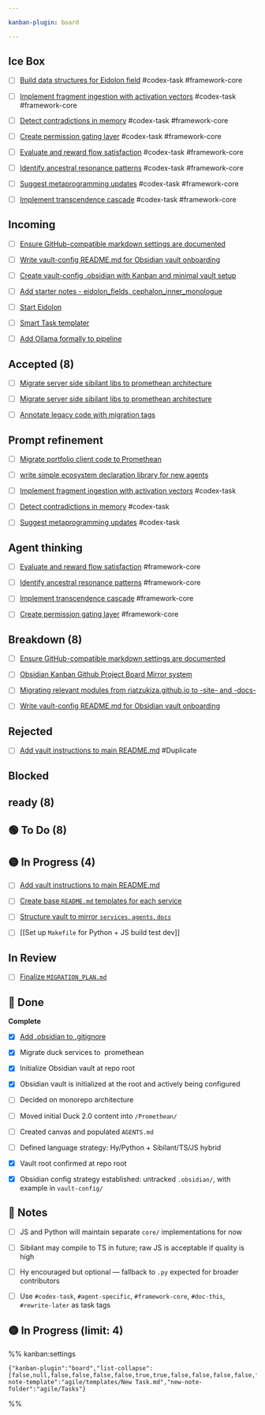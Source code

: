 ```yaml
---

kanban-plugin: board

---
```


## Ice Box

- [ ] [Build data structures for Eidolon field](../Tasks/Build%20data%20structures%20for%20Eidolon%20field.md) #codex-task #framework-core
- [ ] [Implement fragment ingestion with activation vectors](../Tasks/Implement%20fragment%20ingestion%20with%20activation%20vectors.md) #codex-task #framework-core
- [ ] [Detect contradictions in memory](../Tasks/Detect%20contradictions%20in%20memory.md) #codex-task #framework-core
- [ ] [Create permission gating layer](../Tasks/Create%20permission%20gating%20layer.md) #codex-task #framework-core
- [ ] [Evaluate and reward flow satisfaction](../Tasks/Evaluate%20and%20reward%20flow%20satisfaction.md) #codex-task #framework-core
- [ ] [Identify ancestral resonance patterns](../Tasks/Identify%20ancestral%20resonance%20patterns.md) #codex-task #framework-core
- [ ] [Suggest metaprogramming updates](../Tasks/Suggest%20metaprogramming%20updates.md) #codex-task #framework-core
- [ ] [Implement transcendence cascade](../Tasks/Implement%20transcendence%20cascade.md) #codex-task #framework-core


## Incoming

- [ ] [Ensure GitHub-compatible markdown settings are documented](../Tasks/Ensure%20GitHub-compatible%20markdown%20settings%20are%20documented.md)
- [ ] [Write vault-config README.md for Obsidian vault onboarding](../Tasks/Write%20vault-config%20README.md%20for%20Obsidian%20vault%20onboarding.md)
- [ ] [Create vault-config .obsidian with Kanban and minimal vault setup](../Tasks/Create%20vault-config%20.obsidian%20with%20Kanban%20and%20minimal%20vault%20setup.md)
- [ ] [Add starter notes - eidolon_fields, cephalon_inner_monologue](../Tasks/Add%20starter%20notes%20-%20eidolon_fields%2C%20cephalon_inner_monologue.md)
- [ ] [Start Eidolon](../Tasks/Start%20Eidolon.md)
- [ ] [Smart Task templater](../Tasks/Smart%20Task%20templater.md)
- [ ] [Add Ollama formally to pipeline](../Tasks/Add%20Ollama%20formally%20to%20pipeline.md)


## Accepted (8)

- [ ] [Migrate server side sibilant libs to promethean architecture](../Tasks/Migrate%20server%20side%20sibilant%20libs%20to%20promethean%20architecture.md)
- [ ] [Migrate server side sibilant libs to promethean architecture](../Tasks/Migrate%20server%20side%20sibilant%20libs%20to%20promethean%20architecture.md)
- [ ] [Annotate legacy code with migration tags](../Tasks/Annotate%20legacy%20code%20with%20migration%20tags.md)


## Prompt refinement

- [ ] [Migrate portfolio client code to Promethean](../Tasks/Migrate%20portfolio%20client%20code%20to%20Promethean.md)
- [ ] [write simple ecosystem declaration library for new agents](../Tasks/write%20simple%20ecosystem%20declaration%20library%20for%20new%20agents.md)
- [ ] [Implement fragment ingestion with activation vectors](../Tasks/Implement%20fragment%20ingestion%20with%20activation%20vectors.md) #codex-task
- [ ] [Detect contradictions in memory](../Tasks/Detect%20contradictions%20in%20memory.md) #codex-task
- [ ] [Suggest metaprogramming updates](../Tasks/Suggest%20metaprogramming%20updates.md) #codex-task


## Agent thinking

- [ ] [Evaluate and reward flow satisfaction](../Tasks/Evaluate%20and%20reward%20flow%20satisfaction.md) #framework-core
- [ ] [Identify ancestral resonance patterns](../Tasks/Identify%20ancestral%20resonance%20patterns.md) #framework-core
- [ ] [Implement transcendence cascade](../Tasks/Implement%20transcendence%20cascade.md) #framework-core
- [ ] [Create permission gating layer](../Tasks/Create%20permission%20gating%20layer.md) #framework-core


## Breakdown (8)

- [ ] [Ensure GitHub-compatible markdown settings are documented](../Tasks/Ensure%20GitHub-compatible%20markdown%20settings%20are%20documented.md)
- [ ] [Obsidian Kanban Github Project Board Mirror system](../Tasks/Obsidian%20Kanban%20Github%20Project%20Board%20Mirror%20system.md)
- [ ] [Migrating relevant modules from riatzukiza.github.io to -site- and -docs-](../Tasks/Migrating%20relevant%20modules%20from%20riatzukiza.github.io%20to%20-site-%20and%20-docs-.md)
- [ ] [Write vault-config README.md for Obsidian vault onboarding](../Tasks/Write%20vault-config%20README.md%20for%20Obsidian%20vault%20onboarding.md)


## Rejected

- [ ] [Add vault instructions to main README.md](../Tasks/Add%20vault%20instructions%20to%20main%20README.md.md) #Duplicate


## Blocked



## ready (8)



## 🟢 To Do (8)



## 🟡 In Progress (4)

- [ ] [Add vault instructions to main README.md](../Tasks/Add%20vault%20instructions%20to%20main%20README.md.md)
- [ ] [Create base `README.md` templates for each service](../Tasks/Create%20base%20%60README.md%60%20templates%20for%20each%20service.md)
- [ ] [Structure vault to mirror ` services `, ` agents `, ` docs `](Structure%20vault%20to%20mirror%20`%20services%20`,%20`%20agents%20`,%20`%20docs%20`.md)
- [ ] [[Set up `Makefile` for Python + JS build test dev]]


## In Review

- [ ] [Finalize `MIGRATION_PLAN.md`](../Tasks/Finalize%20%60MIGRATION_PLAN.md%60.md)


## 🔵 Done

**Complete**
- [x] [Add .obsidian to .gitignore](../Tasks/Add%20.obsidian%20to%20.gitignore.md)
- [x] Migrate duck services to  promethean
- [x] Initialize Obsidian vault at repo root
- [x] Obsidian vault is initialized at the root and actively being configured
- [ ] Decided on monorepo architecture
- [ ] Moved initial Duck 2.0 content into `/Promethean/`
- [ ] Created canvas and populated `AGENTS.md`
- [ ] Defined language strategy: Hy/Python + Sibilant/TS/JS hybrid
- [x] Vault root confirmed at repo root
- [x] Obsidian config strategy established: untracked `.obsidian/`, with example in `vault-config/`


## 🧠 Notes

- [ ] JS and Python will maintain separate `core/` implementations for now
- [ ] Sibilant may compile to TS in future; raw JS is acceptable if quality is high
- [ ] Hy encouraged but optional — fallback to `.py` expected for broader contributors
- [ ] Use `#codex-task`, `#agent-specific`, `#framework-core`, `#doc-this`, `#rewrite-later` as task tags


## 🟡 In Progress (limit: 4)





%% kanban:settings
```
{"kanban-plugin":"board","list-collapse":[false,null,false,false,false,false,true,true,false,false,false,false,false,true,true],"new-note-template":"agile/templates/New Task.md","new-note-folder":"agile/Tasks"}
```
%%
